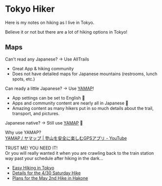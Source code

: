# Tokyo Hiker

Here is my notes on hiking as I live in Tokyo.

Believe it or not but there are a lot of hiking options in Tokyo!

## Maps

Can't read any Japanese? → Use AllTrails
  * Great App & hiking community
  * Does not have detailed maps for Japanese mountains (restrooms, lunch spots, etc.)

Can ready a little Japanese? → Use [YAMAP](https://yamap.com/)!
  * App settings can be set to English 💪
  * Apps and community content are nearly all in Japanese 🥲
  * Amazing content as many hikers put in so much details about the trail, transport, and pictures.

Japanese native? → Still use [YAMAP](https://yamap.com/) 🤣

Why use YAMAP?  
[YAMAP / ヤマップ | 登山を安全に楽しむGPSアプリ - YouTube](https://www.youtube.com/watch?v=gypO_QTOXO8&t=1s)

TRUST ME! YOU NEED IT!  
Or you will really wanted it when you are crawling back to the train station way past your schedule after hiking in the dark...

<!-- markdownlint-disable MD007 MD004 -->
<!-- tree generated by markdown-notes-tree starts here -->

- [Easy Hiking in Tokyo](1\_Easy_Hikes_Tokyo.md)
- [Details for the 4/30 Saturday Hike](Plan\_2022-04-30.md)
- [Plans for the May 2nd Hike in Hakone](Plan\_2022-05-02.md)

<!-- tree generated by markdown-notes-tree ends here -->
<!-- markdownlint-enable MD007 MD004-->
